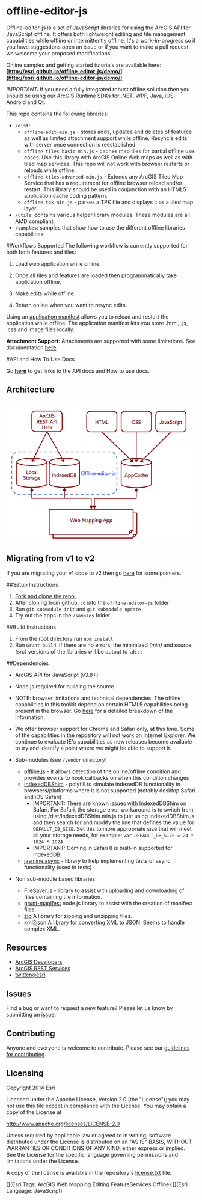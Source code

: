 offline-editor-js
=================

Offline-editor-js is a set of JavaScript libraries for using the ArcGIS API for JavaScript offline. It offers both lightweight editing and tile management capabilities while offline or intermittently offline. It's a work-in-progress so if you have suggestions open an issue or if you want to make a pull request we welcome your proposed modifications. 

Online samples and getting started tutorials are available here: **[http://esri.github.io/offline-editor-js/demo/](http://esri.github.io/offline-editor-js/demo/)**

*IMPORTANT:* If you need a fully integrated robust offline solution then you should be using our ArcGIS Runtime SDKs for .NET, WPF, Java, iOS, Android and Qt.

This repo contains the following libraries:

- `/dist`: 
   * `offline-edit-min.js` - stores adds, updates and deletes of features as well as limited attachment support while offline. Resync's edits with server once connection is reestablished.
   * `offline-tiles-basic-min.js` - caches map tiles for partial offline use cases. Use this library with ArcGIS Online Web maps as well as with tiled map services. This repo will not work with browser restarts or reloads while offline. 
   * `offline-tiles-advanced-min.js` - Extends any ArcGIS Tiled Map Service that has a requirement for offline browser reload and/or restart. This library should be used in conjunction with an HTML5 application cache coding pattern.
   * `offline-tpk-min.js` - parses a TPK file and displays it as a tiled map layer.
- `/utils`: contains various helper library modules. These modules are all AMD compliant.
- `/samples`: samples that show how to use the different offline libraries capabilities.

#Workflows Supported
The following workflow is currently supported for both both features and tiles:

1) Load web application while online.
 
2) Once all tiles and features are loaded then programmatically take application offline. 

3) Make edits while offline.

4) Return online when you want to resync edits.

Using an [application manifest](https://developer.mozilla.org/en-US/docs/HTML/Using_the_application_cache) allows you to reload and restart the application while offline. The application manifest lets you store .html, .js, .css and image files locally.

__Attachment Support__: Attachments are supported with some limitations. See documentation [here](./doc/attachments.md)


#API and How To Use Docs

Go __[here](demo/api-doc.html)__ to get links to the API docs and How to use docs.

## Architecture

![Architecture](demo/images/offline_arch.png)

## Migrating from v1 to v2

If you are migrating your v1 code to v2 then go [here](doc/migratefromv1tov2.md) for some pointers.

##Setup Instructions

1. [Fork and clone the repo.](https://help.github.com/articles/fork-a-repo)
2. After cloning from github, `cd` into the `offline-editor-js` folder
3. Run `git submodule init` and `git submodule update`
4. Try out the apps in the `/samples` folder.

##Build Instructions

1. From the root directory run `npm install`
2. Run `Grunt build`. If there are no errors, the minimized _(min)_ and source _(src)_ versions of the libraries will be output to `\dist`

##Dependencies

* ArcGIS API for JavaScript (v3.8+)
* Node.js required for building the source
* NOTE: browser limitations and technical dependencies. The offline capabilities in this toolkit depend on certain HTML5 capabilities being present in the browser. Go [here](doc/dependencies.md) for a detailed breakdown of the information.
* We offer browser support for Chrome and Safari only, at this time. Some of the capabilities in the repository will not work on Internet Explorer. We continue to evaluate IE's capabilities as new releases become available to try and identify a point where we might be able to support it.  	

* Sub-modules (see `/vendor` directory)

   * [offline.js](https://github.com/hubspot/offline) - it allows detection of the online/offline condition and provides events to hook callbacks on when this condition changes
   * [IndexedDBShim](https://github.com/axemclion/IndexedDBShim) - polyfill to simulate indexedDB functionality in browsers/platforms where it is not supported (notably desktop Safari and iOS Safari)
   		- IMPORTANT: There are known [issues](https://github.com/axemclion/IndexedDBShim/issues/115) with IndexedDBShim on Safari. For Safari, the storage error workaround is to switch from using /dist/IndexedDBShim.min.js to just using IndexedDBShim.js and then search for and modify the line that defines the value for `DEFAULT_DB_SIZE`. Set this to more appropriate size that will meet all your storage needs, for example: ```var DEFAULT_DB_SIZE = 24 * 1024 * 1024```
   		- IMPORTANT: Coming in Safari 8 is built-in supported for IndexedDB. 
   * [jasmine.async](https://github.com/derickbailey/jasmine.async.git) - library to help implementing tests of async functionality (used in tests)

* Non sub-module based libraries
	* [FileSaver.js](https://github.com/Esri/offline-editor-js/blob/master/lib/tiles/README.md) - library to assist with uploading and downloading of files containing tile information.
	* [grunt-manifest](https://github.com/gunta/grunt-manifest) node.js library to assist with the creation of manifest files.
	* [zip](http://gildas-lormeau.github.io/zip.js/) A library for zipping and unzipping files. 
	* [xml2json](https://code.google.com/p/x2js/) A library for converting XML to JSON. Seems to handle complex XML. 

## Resources

* [ArcGIS Developers](http://developers.arcgis.com)
* [ArcGIS REST Services](http://resources.arcgis.com/en/help/arcgis-rest-api/)
* [twitter@esri](http://twitter.com/esri)

## Issues

Find a bug or want to request a new feature?  Please let us know by submitting an [issue](https://github.com/Esri/offline-editor-js/issues?state=open).

## Contributing

Anyone and everyone is welcome to contribute. Please see our [guidelines for contributing](https://github.com/esri/contributing).


## Licensing
Copyright 2014 Esri

Licensed under the Apache License, Version 2.0 (the "License");
you may not use this file except in compliance with the License.
You may obtain a copy of the License at

   http://www.apache.org/licenses/LICENSE-2.0

Unless required by applicable law or agreed to in writing, software
distributed under the License is distributed on an "AS IS" BASIS,
WITHOUT WARRANTIES OR CONDITIONS OF ANY KIND, either express or implied.
See the License for the specific language governing permissions and
limitations under the License.

A copy of the license is available in the repository's [license.txt]( license.txt) file.

[](Esri Tags: ArcGIS Web Mapping Editing FeatureServices Offline)
[](Esri Language: JavaScript)


